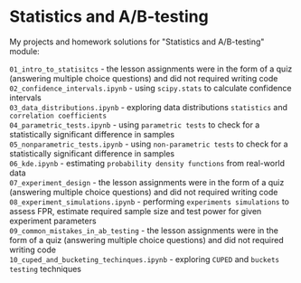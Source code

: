 # Statistics and A/B-testing

My projects and homework solutions for "Statistics and A/B-testing" module:

`01_intro_to_statisitcs` - the lesson assignments were in the form of a quiz (answering multiple choice questions) and did not required writing code  
`02_confidence_intervals.ipynb` - using `scipy.stats` to calculate confidence intervals  
`03_data_distributions.ipynb` - exploring data distributions `statistics` and `correlation coefficients`  
`04_parametric_tests.ipynb` - using `parametric tests` to check for a statistically significant difference in samples  
`05_nonparametric_tests.ipynb` - using `non-parametric tests` to check for a statistically significant difference in samples  
`06_kde.ipynb` - estimating `probability density functions` from real-world data  
`07_experiment_design` - the lesson assignments were in the form of a quiz (answering multiple choice questions) and did not required writing code  
`08_experiment_simulations.ipynb` - performing `experiments simulations` to assess FPR, estimate required sample size and test power for given experiment parameters  
`09_common_mistakes_in_ab_testing` - the lesson assignments were in the form of a quiz (answering multiple choice questions) and did not required writing code  
`10_cuped_and_bucketing_techinques.ipynb` - exploring `CUPED` and `buckets testing` techniques 
